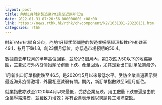 ```yaml
---
layout: post
title: 內地1月財新製造業PMI跌至近兩年低位
date: 2022-01-31 07:20:56.000000000 +08:00
link: https://news.rthk.hk/rthk/ch/component/k2/1631381-20220131.htm
categories: rthk
---
```


財新/Markit聯合公布，內地1月經季節調整的製造業採購經理指數(PMI)跌至49.1，按月下跌1.8，創23個月低位，亦低過市場預期的50.4。

數據自去年12月的半年高位回落，並於近3個月內，第2次跌入50以下的收縮範圍，主要受海外內疫情抬頭令銷量下跌、產量回落，尤其是新出口訂單急劇減少。

1月新出口訂單指數跌至46.5，是2020年5月以來最低水平。受訪企業普遍表示與最近海外疫情激增，外需相應減弱有關。期內，新訂單指數跌至5個月低位。

就業指數亦跌至2020年4月以來最低，受訪企業反映，用工數量下跌普遍是由於企業壓縮規模，並且致力增效；亦有企業表示難以聘請員工填補空缺。
